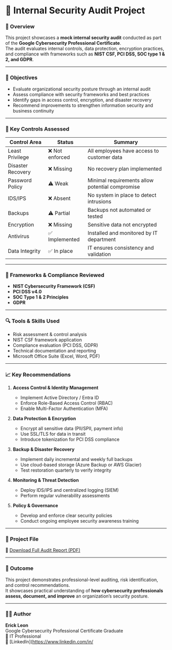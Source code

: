 # 🔐 Internal Security Audit Project

### 📘 Overview  
This project showcases a **mock internal security audit** conducted as part of the **Google Cybersecurity Professional Certificate**.  
The audit evaluates internal controls, data protection, encryption practices, and compliance with frameworks such as **NIST CSF, PCI DSS, SOC type 1 & 2, and GDPR**.

---

### 🎯 Objectives  
- Evaluate organizational security posture through an internal audit  
- Assess compliance with security frameworks and best practices  
- Identify gaps in access control, encryption, and disaster recovery  
- Recommend improvements to strengthen information security and business continuity  

---

### 🧠 Key Controls Assessed  
| Control Area | Status | Summary |
|---------------|---------|----------|
| Least Privilege | ❌ Not enforced | All employees have access to customer data |
| Disaster Recovery | ❌ Missing | No recovery plan implemented |
| Password Policy | ⚠️ Weak | Minimal requirements allow potential compromise |
| IDS/IPS | ❌ Absent | No system in place to detect intrusions |
| Backups | ⚠️ Partial | Backups not automated or tested |
| Encryption | ❌ Missing | Sensitive data not encrypted |
| Antivirus | ✅ Implemented | Installed and monitored by IT department |
| Data Integrity | ✅ In place | IT ensures consistency and validation |

---

### 🧩 Frameworks & Compliance Reviewed  
- **NIST Cybersecurity Framework (CSF)**  
- **PCI DSS v4.0**  
- **SOC Type 1 & 2 Principles**  
- **GDPR**  

---

### 🔍 Tools & Skills Used  
- Risk assessment & control analysis  
- NIST CSF framework application  
- Compliance evaluation (PCI DSS, GDPR)  
- Technical documentation and reporting  
- Microsoft Office Suite (Excel, Word, PDF)  

---

### 📈 Key Recommendations  
1. **Access Control & Identity Management**  
   - Implement Active Directory / Entra ID  
   - Enforce Role-Based Access Control (RBAC)  
   - Enable Multi-Factor Authentication (MFA)

2. **Data Protection & Encryption**  
   - Encrypt all sensitive data (PII/SPII, payment info)  
   - Use SSL/TLS for data in transit  
   - Introduce tokenization for PCI DSS compliance  

3. **Backup & Disaster Recovery**  
   - Implement daily incremental and weekly full backups  
   - Use cloud-based storage (Azure Backup or AWS Glacier)  
   - Test restoration quarterly to verify integrity  

4. **Monitoring & Threat Detection**  
   - Deploy IDS/IPS and centralized logging (SIEM)  
   - Perform regular vulnerability assessments  

5. **Policy & Governance**  
   - Develop and enforce clear security policies  
   - Conduct ongoing employee security awareness training  

---

### 📄 Project File  
📁 [Download Full Audit Report (PDF)](./InternalSecurityAudit_EL.pdf)

---

### 🧭 Outcome  
This project demonstrates professional-level auditing, risk identification, and control recommendations.  
It showcases practical understanding of **how cybersecurity professionals assess, document, and improve** an organization’s security posture.

---

### 👨‍💻 Author  
**Erick Leon**  
Google Cybersecurity Professional Certificate Graduate  
💼 IT Professional  
🔗 [LinkedIn](https://www.linkedin.com/in/
